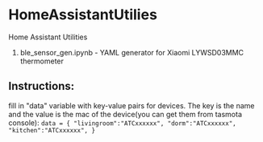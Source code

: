 # HomeAssistantUtilies
Home Assistant Utilities
1. ble_sensor_gen.ipynb - YAML generator for Xiaomi LYWSD03MMC thermometer
## Instructions:
 fill in "data" variable with key-value pairs for devices. The key is the name and the value is the mac of the device(you can get them from tasmota console):
 `data = {
"livingroom":"ATCxxxxxx",
"dorm":"ATCxxxxxx",
"kitchen":"ATCxxxxxx",
}`
